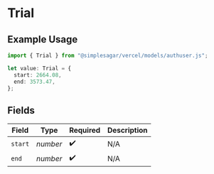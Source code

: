 # Trial

## Example Usage

```typescript
import { Trial } from "@simplesagar/vercel/models/authuser.js";

let value: Trial = {
  start: 2664.08,
  end: 3573.47,
};
```

## Fields

| Field              | Type               | Required           | Description        |
| ------------------ | ------------------ | ------------------ | ------------------ |
| `start`            | *number*           | :heavy_check_mark: | N/A                |
| `end`              | *number*           | :heavy_check_mark: | N/A                |